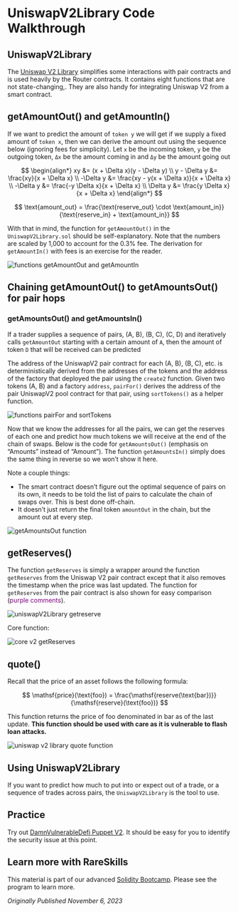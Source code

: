 # UniswapV2Library Code Walkthrough

## UniswapV2Library

The [Uniswap V2 Library](https://github.com/Uniswap/v2-periphery/blob/master/contracts/libraries/UniswapV2Library.sol) simplifies some interactions with pair contracts and is used heavily by the Router contracts. It contains eight functions that are not state-changing,. They are also handy for integrating Uniswap V2 from a smart contract.

## getAmountOut() and getAmountIn()

If we want to predict the amount of `token y` we will get if we supply a fixed amount of `token x`, then we can derive the amount out using the sequence below (ignoring fees for simplicity). Let `x` be the incoming token, `y` be the outgoing token, `Δx` be the amount coming in and `Δy` be the amount going out

$$
\begin{align*}
    xy &= (x + \Delta x)(y - \Delta y) \\
    y - \Delta y &= \frac{xy}{x + \Delta x} \\
    -\Delta y &= \frac{xy - y(x + \Delta x)}{x + \Delta x} \\
    -\Delta y &= \frac{-y \Delta x}{x + \Delta x} \\
    \Delta y &= \frac{y \Delta x}{x + \Delta x}
\end{align*}
$$

$$
\text{amount_out} = \frac{\text{reserve_out} \cdot \text{amount_in}}{\text{reserve_in} + \text{amount_in}}
$$

With that in mind, the function for `getAmountOut()` in the `UniswapV2Library.sol` should be self-explanatory. Note that the numbers are scaled by 1,000 to account for the 0.3% fee. The derivation for `getAmountIn()` with fees is an exercise for the reader.

![functions getAmountOut and getAmountIn](https://static.wixstatic.com/media/935a00_b9765b82621d404db1c740090b34e402~mv2.jpg/v1/fill/w_1480,h_558,al_c,q_85,usm_0.66_1.00_0.01,enc_auto/935a00_b9765b82621d404db1c740090b34e402~mv2.jpg)

## Chaining getAmountOut() to getAmountsOut() for pair hops

### getAmountsOut() and getAmountsIn()

If a trader supplies a sequence of pairs, (A, B), (B, C), (C, D) and iteratively calls `getAmountOut` starting with a certain amount of `A`, then the amount of token `D` that will be received can be predicted

The address of the UniswapV2 pair contract for each (A, B), (B, C), etc. is deterministically derived from the addresses of the tokens and the address of the factory that deployed the pair using the `create2` function. Given two tokens (A, B) and a factory `address`, `pairFor()` derives the address of the pair UniswapV2 pool contract for that pair, using `sortTokens()` as a helper function.

![functions pairFor and sortTokens](https://static.wixstatic.com/media/935a00_a3ac066c3bca4fad88be17b06fa5d2f0~mv2.jpeg/v1/fill/w_1480,h_544,al_c,q_85,usm_0.66_1.00_0.01,enc_auto/935a00_a3ac066c3bca4fad88be17b06fa5d2f0~mv2.jpeg)

Now that we know the addresses for all the pairs, we can get the reserves of each one and predict how much tokens we will receive at the end of the chain of swaps. Below is the code for `getAmountsOut()` (emphasis on “Amounts” instead of “Amount”). The function `getAmountsIn()` simply does the same thing in reverse so we won’t show it here.

Note a couple things:
- The smart contract doesn’t figure out the optimal sequence of pairs on its own, it needs to be told the list of pairs to calculate the chain of swaps over. This is best done off-chain.
- It doesn’t just return the final token `amountOut` in the chain, but the amount out at every step.

![getAmountsOut function](https://static.wixstatic.com/media/935a00_6e4f70d756374b0f9b19fcce962d531c~mv2.jpg/v1/fill/w_1480,h_280,al_c,q_85,usm_0.66_1.00_0.01,enc_auto/935a00_6e4f70d756374b0f9b19fcce962d531c~mv2.jpg)

## getReserves()

The function `getReserves` is simply a wrapper around the function `getReserves` from the Uniswap V2 pair contract except that it also removes the timestamp when the price was last updated. The function for `getReserves` from the pair contract is also shown for easy comparison (<span style="color: purple">purple comments</span>).

![uniswapV2Library getreserve](https://static.wixstatic.com/media/935a00_4446a5b0318941fe86ba7b7fcb3c9ee8~mv2.jpg/v1/fill/w_1480,h_200,al_c,q_80,usm_0.66_1.00_0.01,enc_auto/935a00_4446a5b0318941fe86ba7b7fcb3c9ee8~mv2.jpg)

Core function:

![core v2 getReserves](https://static.wixstatic.com/media/935a00_61052d0a20bf4bb78c74521ba7ef79a4~mv2.jpg/v1/fill/w_1480,h_182,al_c,q_80,usm_0.66_1.00_0.01,enc_auto/935a00_61052d0a20bf4bb78c74521ba7ef79a4~mv2.jpg)

## quote()

Recall that the price of an asset follows the following formula:

$$
\mathsf{price}(\text{foo}) = \frac{\mathsf{reserve(\text{bar})}}{\mathsf{reserve}(\text{foo})}
$$

This function returns the price of foo denominated in bar as of the last update. **This function should be used with care as it is vulnerable to flash loan attacks.**

![uniswap v2 library quote function](https://static.wixstatic.com/media/935a00_39060f4174ea43f4be9f5a46043aff2c~mv2.jpg/v1/fill/w_1480,h_210,al_c,q_80,usm_0.66_1.00_0.01,enc_auto/935a00_39060f4174ea43f4be9f5a46043aff2c~mv2.jpg)

## Using UniswapV2Library

If you want to predict how much to put into or expect out of a trade, or a sequence of trades across pairs, the `UniswapV2Library` is the tool to use.

## Practice

Try out [DamnVulnerableDefi Puppet V2](https://www.damnvulnerabledefi.xyz/challenges/puppet-v2/). It should be easy for you to identify the security issue at this point.

## Learn more with RareSkills

This material is part of our advanced [Solidity Bootcamp](https://www.rareskills.io/solidity-bootcamp). Please see the program to learn more.

*Originally Published November 6, 2023*
